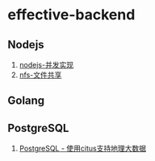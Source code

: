 # effective-backend

## Nodejs

1. [nodejs-并发实现](https://github.com/QingyaFan/effective-backend/blob/master/nodejs-%E5%B9%B6%E5%8F%91.md)
2. [nfs-文件共享](https://github.com/QingyaFan/effective-backend/blob/master/nfs-2018-06-a.md)

## Golang

## PostgreSQL

1. [PostgreSQL - 使用citus支持地理大数据](https://github.com/QingyaFan/effective-backend/blob/master/postgresql-citus-2018-10-d.md)